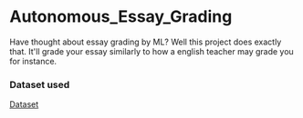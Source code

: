 # Autonomous_Essay_Grading
Have thought about essay grading by ML? Well this project does exactly that. It'll grade your essay similarly to how a english teacher may grade you for instance.

### Dataset used
[Dataset](https://www.kaggle.com/c/asap-aes)
